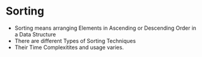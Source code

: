 # Sorting

- Sorting means arranging Elements in Ascending or Descending Order in a Data Structure
- There are different Types of Sorting Techniques
- Their Time Complexitites and usage varies.
